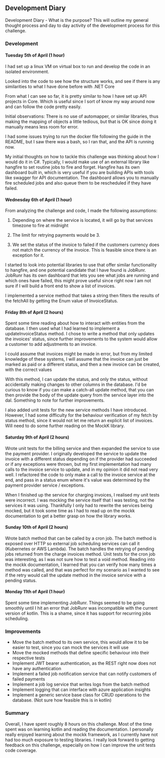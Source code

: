 ## Development Diary
Development Diary - What is the purpose?
This will outline my general thought process and day to day activity of the development process for this challenge.

### Development

#### Tuesday 5th of April (1 hour)
I had set up a linux VM on virtual box to run and develop the code in an isolated environment.

Looked into the code to see how the structure works, and see if there is any similarities to what I have done before
with .NET Core

From what I can see so far, it is pretty similar to how I have set up API projects in Core. Which is useful since I
sort of know my way around now and can follow the code pretty easily.

Initial observations:
There is no use of automapper, or similar libraries, thus making the mapping of objects a little
tedious, but that is OK since doing it manually means less room for error.

I had some issues trying to run the docker file following the guide in the README, but I saw there was a bash,
so I ran that, and the API is running now.

My initial thoughts on how to tackle this challenge was thinking about how I would do it in C#. Typically, I would
make use of an external library like hangfire to set routine jobs to fire and forget. Hangfire has its own dashboard
built in, which is very useful if you are building APIs with tools like swagger for API documentation.
The dashboard allows you to manually fire scheduled jobs and also queue them to be rescheduled if they have failed.

#### Wednesday 6th of April (1 hour)
From analyzing the challenge and code, I made the following assumptions:

1. Depending on where the service is located, it will go by that services timezone to fire at midnight

2. The limit for retrying payments would be 3.

3. We set the status of the invoice to failed if the customers currency does not match the currency of the invoice. This is feasible since there is an exception for it.

I started to look into potential libraries to use that offer similar functionality to hangfire, and one potential
candidate that I have found is JobRunr. JobRunr has its own dashboard that lets you see what jobs are running and which 
ones have failed, this might prove useful since right now I am not sure if I will build a front end to show a list of 
invoices.

I implemented a service method that takes a string then filters the results of the fetchAll by getting the Enum
value of InvoiceStatus.

#### Friday 8th of April (2 hours)
Spent some time reading about how to interact with entities from the database. I then used what I had learned to
implement a updateInvoiceStatus method. I chose to write a method that only updates the invoices' status, since
further improvements to the system would allow a customer to add adjustments to an invoice.

I could assume that invoices might be made in error, but from my limited knowledge of these systems, I
will assume that the invoice can just be marked as paid or a different status, and then a new invoice can be
created, with the correct values

With this method, I can update the status, and only the status, without accidentally making changes to other columns
in the database. I'd be curious to know if you can make a catch-all update method, that you can then provide the
body of the update query from the service layer into the dal. Something to note for further improvements.

I also added unit tests for the new service methods I have introduced. However, I had some difficulty for the
behaviour verification of my fetch by status method, since it would not let me return an explicit list of invoices.
Will need to do some further reading on the MockK library.

#### Saturday 9th of April (2 hours)
Wrote unit tests for the billing service and then expanded the service to use the payment provider. I originally
developed the service to update the invoice with a different status depending on if the provider had succeeded or if 
any exceptions were thrown, but my first implementation had many calls to the invoice service to update, and in my 
opinion it did not read very well. I refactored the code to only make a call to the invoice service at the end, and pass
in a status enum where it's value was determined by the payment provider service / exceptions.

When I finished up the service for charging invoices, I realised my unit tests were incorrect. I was mocking the service
itself that I was testing, not the services it was using. Thankfully I only had to rewrite the services being mocked, 
but it took some time as I had to read up on the mockk documentation to get a better grasp on how the library works.

#### Sunday 10th of April (2 hours)
Wrote batch method that can be called by a cron job. The batch method is exposed over HTTP so external job scheduling 
services can call it (Kubernetes or AWS Lambda).
The batch handles the retrying of pending jobs returned from the charge invoices method. Unit tests for the cron job was 
interesting, as I was not sure how to test a void method. Reading into the mockk documentation, I learned that you can 
verify how many times a method was called, and that was perfect for my scenario as I wanted to see if the retry would 
call the update method in the invoice service with a pending status.

#### Monday 11th of April (1 hour)
Spent some time implementing JobRunr. Things seemed to be going smoothly until I hit an error that JobRunr was 
incompatible with the current version of kotlin. This is a shame, since it has support for recurring jobs scheduling.

### Improvements

- Move the batch method to its own service, this would allow it to be easier to test, since you can mock the services it will use
- Move the mocked methods that define specific behaviour into their respective tests
- Implement JWT bearer authentication, as the REST right now does not have any authentication
- Implement a failed job notification service that can notify customers of failed payments
- Implement a job log service that writes logs from the batch method
- Implement logging that can interface with azure application insights
- Implement a generic service base class for CRUD operations to the database. (Not sure how feasible this is in kotlin)

### Summary

Overall, I have spent roughly 8 hours on this challenge. Most of the time spent was on learning kotlin and reading the 
documentation. I personally really enjoyed learning about the mockk framework, as I currently have not had too much
exposure to testing libraries. I really look forward to getting feedback on this challenge, especially on how I can
improve the unit tests code coverage.
